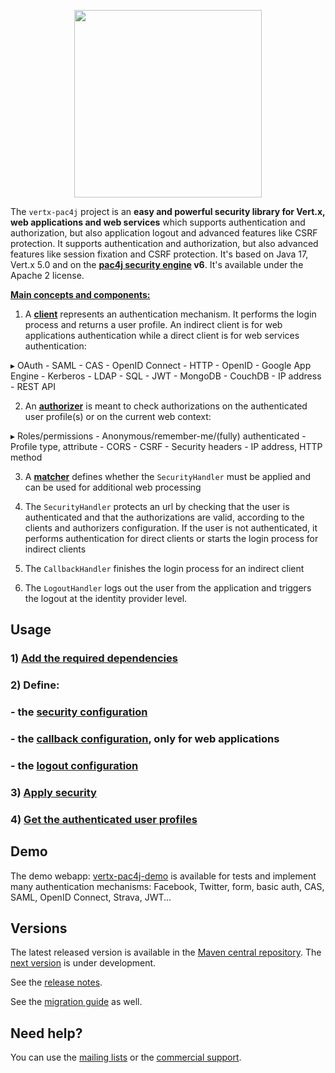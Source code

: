 <p align="center">
  <img src="https://pac4j.github.io/pac4j/img/logo-vertx.png" width="300" />
</p>


The `vertx-pac4j` project is an **easy and powerful security library for Vert.x, web applications and web services** which supports authentication and authorization, but also application logout and advanced features like CSRF protection.
It supports authentication and authorization, but also advanced features like session fixation and CSRF protection.
It's based on Java 17, Vert.x 5.0 and on the **[pac4j security engine](https://github.com/pac4j/pac4j) v6**. It's available under the Apache 2 license.

[**Main concepts and components:**](http://www.pac4j.org/docs/main-concepts-and-components.html)

1) A [**client**](http://www.pac4j.org/docs/clients.html) represents an authentication mechanism. It performs the login process and returns a user profile. An indirect client is for web applications authentication while a direct client is for web services authentication:

&#9656; OAuth - SAML - CAS - OpenID Connect - HTTP - OpenID - Google App Engine - Kerberos - LDAP - SQL - JWT - MongoDB - CouchDB - IP address - REST API

2) An [**authorizer**](http://www.pac4j.org/docs/authorizers.html) is meant to check authorizations on the authenticated user profile(s) or on the current web context:

&#9656; Roles/permissions - Anonymous/remember-me/(fully) authenticated - Profile type, attribute -  CORS - CSRF - Security headers - IP address, HTTP method

3) A [**matcher**](http://www.pac4j.org/docs/matchers.html) defines whether the `SecurityHandler` must be applied and can be used for additional web processing

4) The `SecurityHandler` protects an url by checking that the user is authenticated and that the authorizations are valid, according to the clients and authorizers configuration. If the user is not authenticated, it performs authentication for direct clients or starts the login process for indirect clients

5) The `CallbackHandler` finishes the login process for an indirect client

6) The `LogoutHandler` logs out the user from the application and triggers the logout at the identity provider level.


## Usage

### 1) [Add the required dependencies](https://github.com/pac4j/vertx-pac4j/wiki/Dependencies)

### 2) Define:

### - the [security configuration](https://github.com/pac4j/vertx-pac4j/wiki/Security-configuration)
### - the [callback configuration](https://github.com/pac4j/vertx-pac4j/wiki/Callback-configuration), only for web applications
### - the [logout configuration](https://github.com/pac4j/vertx-pac4j/wiki/Logout-configuration)

### 3) [Apply security](https://github.com/pac4j/vertx-pac4j/wiki/Apply-security)

### 4) [Get the authenticated user profiles](https://github.com/pac4j/vertx-pac4j/wiki/Get-the-authenticated-user-profiles)


## Demo

The demo webapp: [vertx-pac4j-demo](https://github.com/pac4j/vertx-pac4j-demo) is available for tests and implement many authentication mechanisms: Facebook, Twitter, form, basic auth, CAS, SAML, OpenID Connect, Strava, JWT...


## Versions

The latest released version is available in the [Maven central repository](https://repo.maven.apache.org/maven2).
The [next version](https://github.com/pac4j/vertx-pac4j/wiki/Next-version) is under development.

See the [release notes](https://github.com/pac4j/vertx-pac4j/wiki/Release-Notes).

See the [migration guide](https://github.com/pac4j/vertx-pac4j/wiki/Migration-guide) as well.


## Need help?

You can use the [mailing lists](http://www.pac4j.org/mailing-lists.html) or the [commercial support](http://www.pac4j.org/commercial-support.html).

